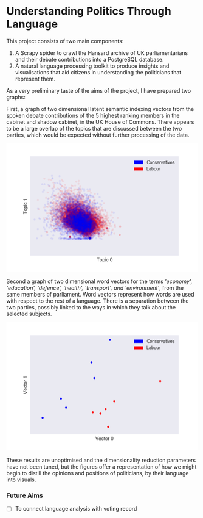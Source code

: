 # Understanding Politics Through Language

This project consists of two main components:

1. A Scrapy spider to crawl the Hansard archive of UK parliamentarians and their debate contributions into a PostgreSQL database.
2. A natural language processing toolkit to produce insights and visualisations that aid citizens in understanding the politicians that represent them.

As a very preliminary taste of the aims of the project, I have prepared two graphs:

First, a graph of two dimensional latent semantic indexing vectors from the spoken debate contributions of the 5 highest ranking members in the cabinet and shadow cabinet, in the UK House of Commons. There appears to be a large overlap of the topics that are discussed between the two parties, which would be expected without further processing of the data.

![LSI](lsi-2d-con-lab.png)

Second a graph of two dimensional word vectors for the terms *'economy', 'education', 'defence', 'health', 'transport', and 'environment'*, from the same members of parliament. Word vectors represent how words are used with respect to the rest of a language. There is a separation between the two parties, possibly linked to the ways in which they talk about the selected subjects.

![LSI](word2vec-2d-con-lab.png)

These results are unoptimised and the dimensionality reduction parameters have not been tuned, but the figures offer a representation of how we might begin to distill the opinions and positions of politicians, by their language into visuals.

### Future Aims

- [ ] To connect language analysis with voting record
